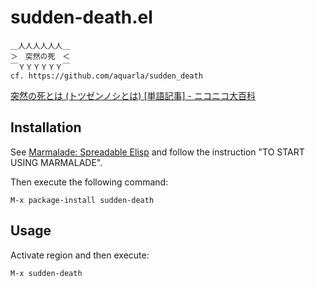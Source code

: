 # sudden-death.el

    ＿人人人人人人＿  
    ＞　突然の死　＜  
    ￣ＹＹＹＹＹＹ￣
    cf. https://github.com/aquarla/sudden_death

[突然の死とは (トツゼンノシとは) [単語記事] - ニコニコ大百科](http://dic.nicovideo.jp/a/%E7%AA%81%E7%84%B6%E3%81%AE%E6%AD%BB "突然の死とは (トツゼンノシとは) [単語記事] - ニコニコ大百科")

## Installation
See [Marmalade: Spreadable Elisp](http://marmalade-repo.org/ "Marmalade: Spreadable Elisp") and follow the instruction "TO START USING MARMALADE".

Then execute the following command:

    M-x package-install sudden-death

## Usage
Activate region and then execute:

    M-x sudden-death

